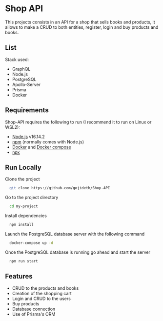 
# Shop API

This projects consists in an API for a shop that sells books and products, it allows to make a CRUD 
to both entities, register, login and buy products and books.



## List
Stack used:
- GraphQL
- Node.js
- PostgreSQL
- Apollo-Server
- Prisma 
- Docker

Requirements
------------

Shop-API requires the following to run (I recommend it to run on Linux or WSL2):
 


  * [Node.js][node] v16.14.2
  * [npm][npm] (normally comes with Node.js)
  * [Docker][docker] and [Docker compose]
  * [npx]



[node]: https://nodejs.org/
[npm]: https://www.npmjs.com/
[docker]: https://docs.docker.com/desktop/linux/install/ubuntu/
[Docker compose]:https://docs.docker.com/compose/install/
[npx]:https://www.npmjs.com/package/npx
## Run Locally

Clone the project

```bash
  git clone https://github.com/gojideth/Shop-API
```

Go to the project directory

```bash
  cd my-project
```

Install dependencies

```bash
  npm install
```

Launch the PostgreSQL database server with the following command

```bash
  docker-compose up -d
```

Once the PostgreSQL database is running go ahead and start the server

```bash
  npm run start
```


## Features

- CRUD to the products and books
- Creation of the shopping cart
- Login and CRUD to the users
- Buy products
- Database connection
- Use of Prisma's ORM

